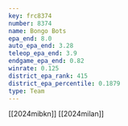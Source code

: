 ```yaml
---
key: frc8374
number: 8374
name: Bongo Bots
epa_end: 8.0
auto_epa_end: 3.28
teleop_epa_end: 3.9
endgame_epa_end: 0.82
winrate: 0.125
district_epa_rank: 415
district_epa_percentile: 0.1879
type: Team
---
```

[[2024mibkn]]
[[2024milan]]

